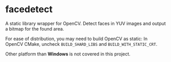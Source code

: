 facedetect
==========

A static library wrapper for OpenCV. Detect faces in YUV images and output a bitmap for the found area.

For ease of distribution, you may need to build OpenCV as static:
In OpenCV CMake, uncheck `BUILD_SHARD_LIBS` and `BUILD_WITH_STATIC_CRT`.

Other platform than **Windows** is not covered in this project.
